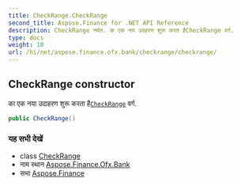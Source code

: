 ```yaml
---
title: CheckRange.CheckRange
second_title: Aspose.Finance for .NET API Reference
description: CheckRange नर्मत. क एक नय उदहरण शुरू करत हैCheckRange वर्ग.
type: docs
weight: 10
url: /hi/net/aspose.finance.ofx.bank/checkrange/checkrange/
---
```

## CheckRange constructor

का एक नया उदाहरण शुरू करता है[`CheckRange`](../) वर्ग.

```csharp
public CheckRange()
```

### यह सभी देखें

* class [CheckRange](../)
* नाम स्थान [Aspose.Finance.Ofx.Bank](../../checkrange/)
* सभा [Aspose.Finance](../../../)


